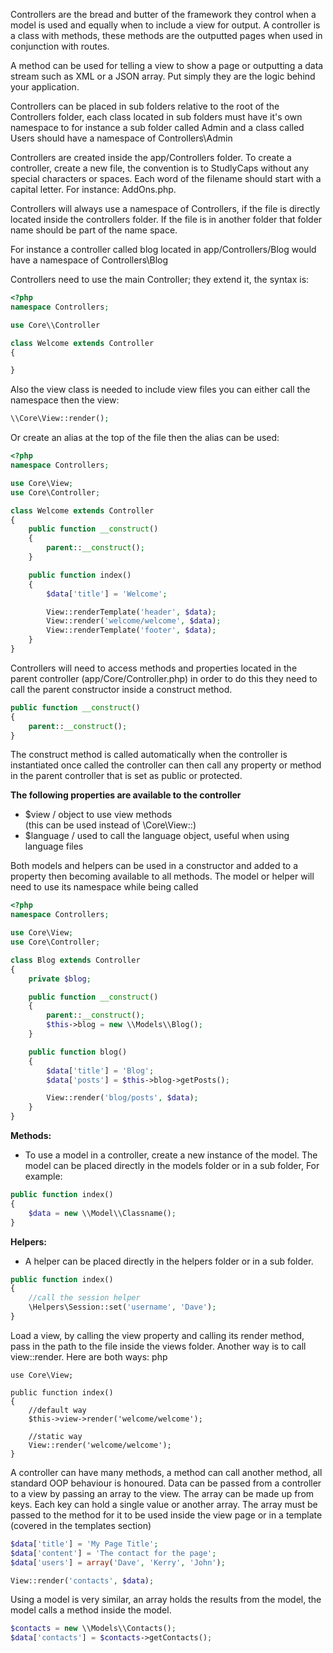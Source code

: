 Controllers are the bread and butter of the framework they control when a model is used and equally when to include a view for output. A controller is a class with methods, these methods are the outputted pages when used in conjunction with routes.

A method can be used for telling a view to show a page or outputting a data stream such as XML or a JSON array.  Put simply they are the logic behind your application.

Controllers can be placed in sub folders relative to the root of the Controllers folder, each class located in sub folders must have it's own namespace to for instance a sub folder called Admin and a class called Users should have a namespace of Controllers\\Admin

Controllers are created inside the app/Controllers folder. To create a controller, create a new file, the convention is to StudlyCaps without any special characters or spaces. Each word of the filename should start with a capital letter. For instance: AddOns.php.

Controllers will always use a namespace of Controllers, if the file is directly located inside the controllers folder. If the file is in another folder that folder name should be part of the name space.

For instance a controller called blog located in app/Controllers/Blog would have a namespace of Controllers\\Blog

Controllers need to use the main Controller; they extend it, the syntax is:

```php
<?php
namespace Controllers;

use Core\\Controller

class Welcome extends Controller
{

}
```

Also the view class is needed to include view files you can either call the namespace then the view:

```php
\\Core\View::render();
```

Or create an alias at the top of the file then the alias can be used:

```php
<?php
namespace Controllers;

use Core\View;
use Core\Controller;

class Welcome extends Controller
{
    public function __construct()
    {
        parent::__construct();
    }

    public function index()
    {
        $data['title'] = 'Welcome';

        View::renderTemplate('header', $data);
        View::render('welcome/welcome', $data);
        View::renderTemplate('footer', $data);
    }
}
```

Controllers will need to access methods and properties located in the parent controller (app/Core/Controller.php) in order to do this they need to call the parent constructor inside a construct method.

```php
public function __construct()
{
    parent::__construct();
}
```

The construct method is called automatically when the controller is instantiated once called the controller can then call any property or method in the parent controller that is set as public or protected.

<b>The following properties are available to the controller</b>

- $view / object to use view methods</li> (this can be used instead of \\Core\\View::)
- $language / used to call the language object, useful when using language files

Both models and helpers can be used in a constructor and added to a property then becoming available to all methods. The model or helper will need to use its namespace while being called

```php
<?php
namespace Controllers;

use Core\View;
use Core\Controller;

class Blog extends Controller
{
    private $blog;

    public function __construct()
    {
        parent::__construct();
        $this->blog = new \\Models\\Blog();
    }

    public function blog()
    {
        $data['title'] = 'Blog';
        $data['posts'] = $this->blog->getPosts();

        View::render('blog/posts', $data);
    }
}
```

<b>Methods:</b>

- To use a model in a controller, create a new instance of the model. The model can be placed directly in the models folder or in a sub folder, For example:

```php
public function index()
{
    $data = new \\Model\\Classname();
}
```

<b>Helpers:</b>

- A helper can be placed directly in the helpers folder or in a sub folder.

```php
public function index()
{
    //call the session helper
    \Helpers\Session::set('username', 'Dave');
}
```

Load a view, by calling the view property and calling its render method, pass in the path to the file inside the views folder. Another way is to call view::render. Here are both ways:
php
```
use Core\View;

public function index()
{
    //default way
    $this->view->render('welcome/welcome');

    //static way
    View::render('welcome/welcome');
}
```

A controller can have many methods, a method can call another method, all standard OOP behaviour is honoured.
Data can be passed from a controller to a view by passing an array to the view.
The array can be made up from keys. Each key can hold a single value or another array.
The array must be passed to the method for it to be used inside the view page or in a template (covered in the templates section)

```php
$data['title'] = 'My Page Title';
$data['content'] = 'The contact for the page';
$data['users'] = array('Dave', 'Kerry', 'John');

View::render('contacts', $data);
```

Using a model is very similar, an array holds the results from the model, the model calls a method inside the model.

```php
$contacts = new \\Models\\Contacts();
$data['contacts'] = $contacts->getContacts();
```
